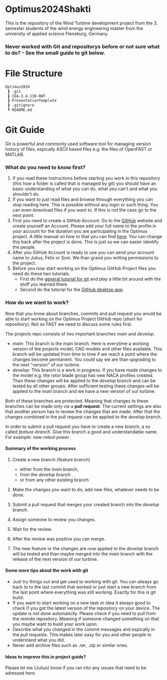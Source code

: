 # Optimus2024Shakti
This is the repository of the Wind Turbine development project from the 3. semester students  of the wind energy engineering master from the university of applied science Flensburg, Germany.

### Never worked with Git and repositorys before or not sure what to do? - See the small guide to git below.

# File Structure
```md
Optimus2024
 ┣ .git
 ┣ IEA-3.4-130-RWT
 ┣ PresentationTemplate
 ┣ .gitignore
 ┗ README.md
```

# Git Guide
Git is powerful and commonly used software tool for managing version history of files, espically ASCII based files e.g. the files of OpenFAST or MATLAB. 

### What do you need to know first?
1. If you read these instructions before starting you work in this repository (this how a folder is called that is managed by git) you should have an basic understanding of what you can do, what you can't and what you shouldn't do. 
2. If you want to just read files and browse through everything you can stop reading here. This is possible without any login or such thing. You can even download files if you want to. If this is not the case go to the next point.
3. First you need to create a GitHub Account. Go to the [GitHub](https://github.com/) website and create yourself an Account. Please add your full name to the profile in your account for the duration you are participating in the Optimus project. A little manual on how to that you can find [here](https://docs.github.com/en/account-and-profile/setting-up-and-managing-your-github-profile/customizing-your-profile/personalizing-your-profile). You can change this back after the project is done. This is just so we can easier identify the people. 
4. After you GitHub Account is ready to use you can send your account name to Julius, Felix or Soni. We than grand you writing permissions to the project.
5. Before you now start working on the Optimus GitHub Project files you need do these two tutorials.
    * First do the [general tutorial for git](https://docs.github.com/en/get-started/start-your-journey/hello-world) and play a little bit around with the stuff you learned there.
    * Second do the tutorial for the [GitHub desktop app](https://docs.github.com/en/desktop/overview/getting-started-with-github-desktop).

### How do we want to work?
Now that you know about branches, commits and pull request you would be able to start working on the Optimus Project GitHub repo (short for repositiory). Not so FAST we need to discuss some rules first. 

The projects repo consists of two important branches _main_ and _develop_. 

* _main_: This branch is the main branch. Here is everytime a working version of the projects model, CAD models and other files available. This branch will be updated from time to time if we reach a point where the changes become permanent. You could say we are than upgrading to the next "version" of our turbine.
* _develop_: This branch is a work in progress. If you have made changes to the model e.g. the rotor blade group has new NACA profiles created. Than these changes will be applied to the _develop_ branch and can be tested by all other groups. After sufficient testing these changes will be applied to the _main_ branch and we have a new version of our turbine.

Both of these branches are protected. Meaning that changes to these branches can be made only via a **pull request**. The current settings are also that another person has to review the changes that are made. After that the changes combined in the pull request can be applied to the _develop_ branch. 

In order to submit a pull request you have to create a new branch, a so called _feature-branch_. Give this branch a good and understandable name. For example: _new-rated-power_.

#### Summary of the working process
1. Create a new branch (feature branch)
    
    * either from the _main_ branch,
    * from the _develop_ branch 
    * or from any other existing branch
2. Make the changes you want to do, add new files, whatever needs to be done.
3. Submit a pull request that merges your created branch into the _develop_ branch.
4. Assign someone to review you changes.
5. Wait for the review.
6. After the review was positive you can merge.
7. The new feature or the changes are now applied to the _develop_ branch will be tested and than maybe merged into the _main_ branch with the release of the next version of our turbine.

#### Some more tips about the work with git
* Just try things out and get used to working with git. You can always go back to to the last commit that worked or just start a new branch from the last point where everything was still working. Exactly for this is git build.
* If you want to start working on a new task or idea it always good to check if you got the latest version of the repository on your device. The update is not done automaticlly. Please check if you need to pull from the remote repository. Meaning if someone changed something on that you maybe want to build your work upon.
* Describe what you changed in the commit messages and espically in the pull requests. This makes later easy for you and other people to understand what you did.
* Never add archive files such as _.rar_, _.zip_ or similar ones.

#### Ideas to improve this in project guide? 
Please let me (Julius) know if you ran into any issues that need to be adressed here.




